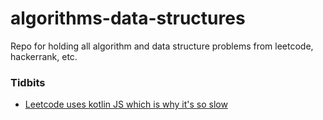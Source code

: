 # algorithms-data-structures
Repo for holding all algorithm and data structure problems from leetcode, hackerrank, etc.

### Tidbits
- [Leetcode uses kotlin JS which is why it's so slow](https://www.reddit.com/r/Kotlin/comments/byd93g/why_is_kotlin_so_much_slower_than_java_on_leetcode/)
